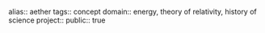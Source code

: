 alias:: aether
tags:: concept
domain:: energy, theory of relativity, history of science
project:: 
public:: true
